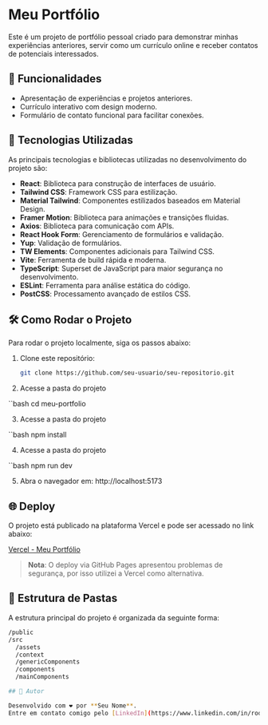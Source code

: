 # Meu Portfólio

Este é um projeto de portfólio pessoal criado para demonstrar minhas experiências anteriores, servir como um currículo online e receber contatos de potenciais interessados.

## 🌟 Funcionalidades

- Apresentação de experiências e projetos anteriores.
- Currículo interativo com design moderno.
- Formulário de contato funcional para facilitar conexões.

## 🚀 Tecnologias Utilizadas

As principais tecnologias e bibliotecas utilizadas no desenvolvimento do projeto são:

- **React**: Biblioteca para construção de interfaces de usuário.
- **Tailwind CSS**: Framework CSS para estilização.
- **Material Tailwind**: Componentes estilizados baseados em Material Design.
- **Framer Motion**: Biblioteca para animações e transições fluidas.
- **Axios**: Biblioteca para comunicação com APIs.
- **React Hook Form**: Gerenciamento de formulários e validação.
- **Yup**: Validação de formulários.
- **TW Elements**: Componentes adicionais para Tailwind CSS.
- **Vite**: Ferramenta de build rápida e moderna.
- **TypeScript**: Superset de JavaScript para maior segurança no desenvolvimento.
- **ESLint**: Ferramenta para análise estática do código.
- **PostCSS**: Processamento avançado de estilos CSS.

## 🛠️ Como Rodar o Projeto

Para rodar o projeto localmente, siga os passos abaixo:

1. Clone este repositório:

   ```bash
   git clone https://github.com/seu-usuario/seu-repositorio.git

2. Acesse a pasta do projeto

  ``bash
  cd meu-portfolio

3. Acesse a pasta do projeto

  ``bash
  npm install

4. Acesse a pasta do projeto

  ``bash
  npm run dev

5. Abra o navegador em: http://localhost:5173

## 🌐 Deploy

O projeto está publicado na plataforma Vercel e pode ser acessado no link abaixo:

[Vercel - Meu Portfólio](https://neoex-portfolio.vercel.app/)

> **Nota**: O deploy via GitHub Pages apresentou problemas de segurança, por isso utilizei a Vercel como alternativa.

## 📂 Estrutura de Pastas

A estrutura principal do projeto é organizada da seguinte forma:

```bash
/public
/src
  /assets
  /context
  /genericComponents
  /components
  /mainComponents

## 👤 Autor

Desenvolvido com ❤️ por **Seu Nome**.  
Entre em contato comigo pelo [LinkedIn](https://www.linkedin.com/in/rodrigocamargo-neoex/) ou envie um e-mail para: **draja.acc@gmail.com**.




